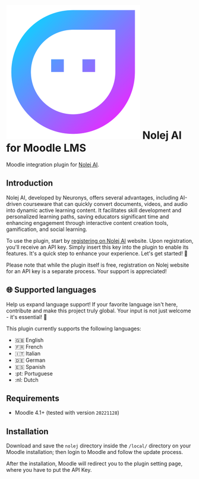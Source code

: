 # ![Icon](pix/nolej.svg) Nolej AI for Moodle LMS
Moodle integration plugin for [Nolej AI](https://nolej.io/).

## Introduction
Nolej AI, developed by Neuronys, offers several advantages, including AI-driven
courseware that can quickly convert documents, videos, and audio into dynamic
active learning content. It facilitates skill development and personalized
learning paths, saving educators significant time and enhancing engagement through
interactive content creation tools, gamification, and social learning.

To use the plugin, start by [registering on Nolej AI](https://live.nolej.io/signup) website.
Upon registration, you'll receive an API key. Simply insert this key into the plugin to
enable its features. It's a quick step to enhance your experience. Let's get started! :rocket:

Please note that while the plugin itself is free, registration on Nolej website for
an API key is a separate process. Your support is appreciated!

## :globe_with_meridians: Supported languages
Help us expand language support! If your favorite language isn't here, contribute and make this project truly global.
Your input is not just welcome - it's essential! :rocket:

This plugin currently supports the following languages:

* :uk: English
* :fr: French
* :it: Italian
* :de: German
* :es: Spanish
* :pt: Portuguese
* :nl: Dutch

## Requirements
* Moodle 4.1+ (tested with version `20221128`)

## Installation
Download and save the `nolej` directory inside the `/local/` directory on your Moodle
installation; then login to Moodle and follow the update process.

After the installation, Moodle will redirect you to the plugin setting page,
where you have to put the API Key.
